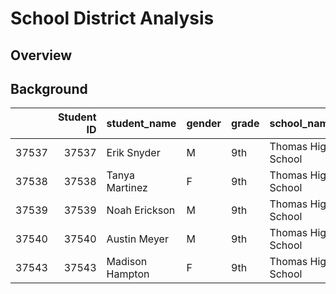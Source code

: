# School District Analysis
## Overview

## Background



|       |   Student ID | student_name    | gender   | grade   | school_name        |   reading_score |   math_score |
|------:|-------------:|:----------------|:---------|:--------|:-------------------|----------------:|-------------:|
| 37537 |        37537 | Erik Snyder     | M        | 9th     | Thomas High School |             nan |          nan |
| 37538 |        37538 | Tanya Martinez  | F        | 9th     | Thomas High School |             nan |          nan |
| 37539 |        37539 | Noah Erickson   | M        | 9th     | Thomas High School |             nan |          nan |
| 37540 |        37540 | Austin Meyer    | M        | 9th     | Thomas High School |             nan |          nan |
| 37543 |        37543 | Madison Hampton | F        | 9th     | Thomas High School |             nan |          nan |
